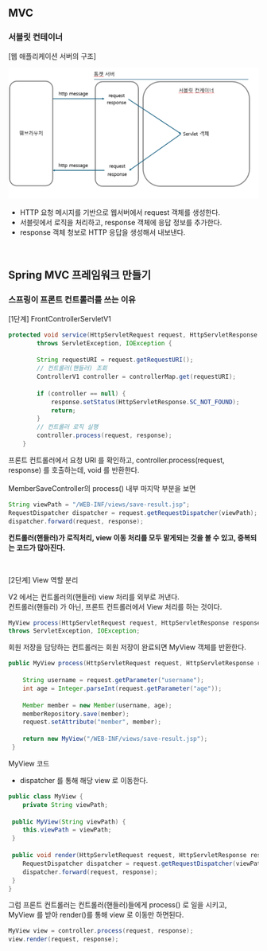 
## MVC 


### 서블릿 컨테이너
[웹 애플리케이션 서버의 구조]

![img.png](image/img.png)

- HTTP 요청 메시지를 기반으로 웹서버에서 request 객체를 생성한다.
- 서블릿에서 로직을 처리하고, response 객체에 응답 정보를 추가한다.
- response 객체 청보로 HTTP 응답을 생성해서 내보낸다.

<br>


## Spring MVC 프레임워크 만들기

### 스프링이 프론트 컨트롤러를 쓰는 이유

[1단계]
FrontControllerServletV1
```java
protected void service(HttpServletRequest request, HttpServletResponse response)
		throws ServletException, IOException {		

		String requestURI = request.getRequestURI();
		// 컨트롤러(핸들러) 조회
		ControllerV1 controller = controllerMap.get(requestURI);

		if (controller == null) {
			response.setStatus(HttpServletResponse.SC_NOT_FOUND);
			return;
		}
		// 컨트롤러 로직 실행
		controller.process(request, response);
	}

```
프론트 컨트롤러에서 요청 URI 를 확인하고,
controller.process(request, response) 를 호출하는데, void 를 반환한다.
<br> <br>
MemberSaveController의 process() 내부 마지막 부분을 보면
```java
String viewPath = "/WEB-INF/views/save-result.jsp";
RequestDispatcher dispatcher = request.getRequestDispatcher(viewPath);
dispatcher.forward(request, response);
```
**컨트롤러(핸들러)가 로직처리, view 이동 처리를 모두 맡게되는 것을 볼 수 있고, 중복되는 코드가 많아진다.**

<br>

[2단계] View 역할 분리

V2 에서는 컨트롤러의(핸들러) view 처리를 외부로 꺼낸다. <br>
컨트롤러(핸들러) 가 아닌, 프론트 컨트롤러에서 View 처리를 하는 것이다.

```java
MyView process(HttpServletRequest request, HttpServletResponse response)
throws ServletException, IOException;
```

회원 저장을 담당하는 컨트롤러는 회원 저장이 완료되면 MyView 객체를 반환한다.
```java
public MyView process(HttpServletRequest request, HttpServletResponse response) throws ServletException, IOException {
	
    String username = request.getParameter("username");
    int age = Integer.parseInt(request.getParameter("age"));
 
    Member member = new Member(username, age);
    memberRepository.save(member);
    request.setAttribute("member", member);
 
    return new MyView("/WEB-INF/views/save-result.jsp");
 }
```

MyView 코드
- dispatcher 를 통해 해당 view 로 이동한다.
```java
public class MyView {
    private String viewPath;
 
 public MyView(String viewPath) {
    this.viewPath = viewPath;
 }
 
 public void render(HttpServletRequest request, HttpServletResponse response) throws ServletException, IOException {
    RequestDispatcher dispatcher = request.getRequestDispatcher(viewPath);
    dispatcher.forward(request, response);
 }
}
```

그럼 프론트 컨트롤러는 컨트롤러(핸들러)들에게 process() 로 일을 시키고, <br>
MyView 를 받아 render()를 통해 view 로 이동만 하면된다.

```java
MyView view = controller.process(request, response);
view.render(request, response);
```